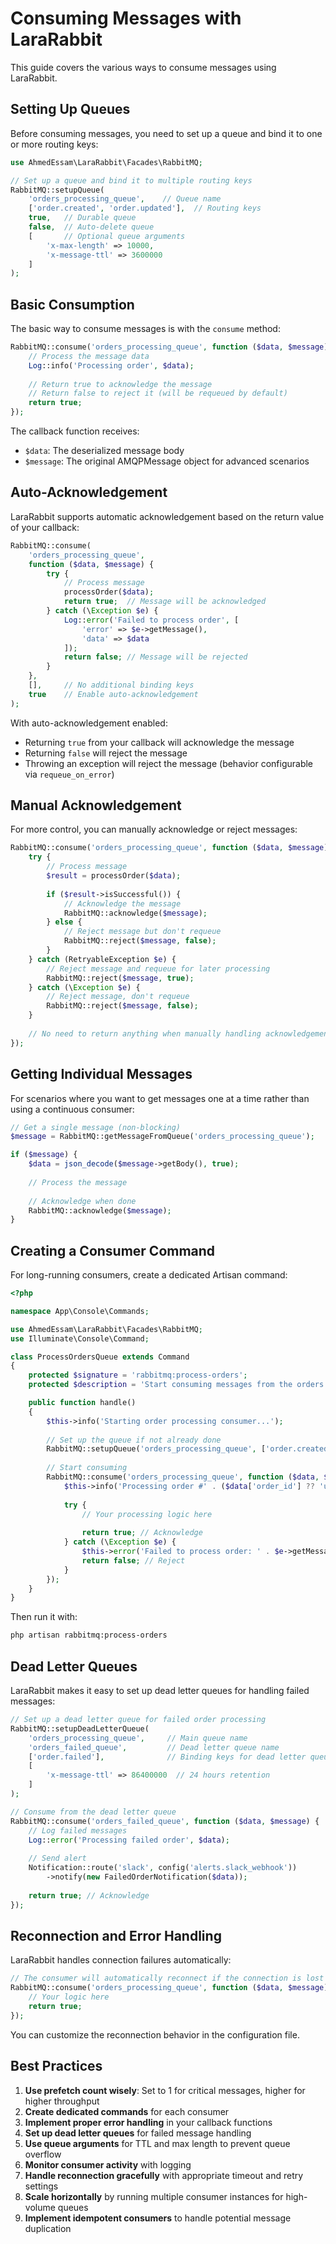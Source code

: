 # Consuming Messages with LaraRabbit

This guide covers the various ways to consume messages using LaraRabbit.

## Setting Up Queues

Before consuming messages, you need to set up a queue and bind it to one or more routing keys:

```php
use AhmedEssam\LaraRabbit\Facades\RabbitMQ;

// Set up a queue and bind it to multiple routing keys
RabbitMQ::setupQueue(
    'orders_processing_queue',    // Queue name 
    ['order.created', 'order.updated'],  // Routing keys
    true,   // Durable queue
    false,  // Auto-delete queue
    [       // Optional queue arguments
        'x-max-length' => 10000,
        'x-message-ttl' => 3600000
    ]
);
```

## Basic Consumption

The basic way to consume messages is with the `consume` method:

```php
RabbitMQ::consume('orders_processing_queue', function ($data, $message) {
    // Process the message data
    Log::info('Processing order', $data);
    
    // Return true to acknowledge the message
    // Return false to reject it (will be requeued by default)
    return true;
});
```

The callback function receives:
- `$data`: The deserialized message body
- `$message`: The original AMQPMessage object for advanced scenarios

## Auto-Acknowledgement

LaraRabbit supports automatic acknowledgement based on the return value of your callback:

```php
RabbitMQ::consume(
    'orders_processing_queue', 
    function ($data, $message) {
        try {
            // Process message
            processOrder($data);
            return true;  // Message will be acknowledged
        } catch (\Exception $e) {
            Log::error('Failed to process order', [
                'error' => $e->getMessage(),
                'data' => $data
            ]);
            return false; // Message will be rejected
        }
    },
    [],     // No additional binding keys
    true    // Enable auto-acknowledgement
);
```

With auto-acknowledgement enabled:
- Returning `true` from your callback will acknowledge the message
- Returning `false` will reject the message
- Throwing an exception will reject the message (behavior configurable via `requeue_on_error`)

## Manual Acknowledgement

For more control, you can manually acknowledge or reject messages:

```php
RabbitMQ::consume('orders_processing_queue', function ($data, $message) {
    try {
        // Process message
        $result = processOrder($data);
        
        if ($result->isSuccessful()) {
            // Acknowledge the message
            RabbitMQ::acknowledge($message);
        } else {
            // Reject message but don't requeue
            RabbitMQ::reject($message, false);
        }
    } catch (RetryableException $e) {
        // Reject message and requeue for later processing
        RabbitMQ::reject($message, true);
    } catch (\Exception $e) {
        // Reject message, don't requeue
        RabbitMQ::reject($message, false);
    }
    
    // No need to return anything when manually handling acknowledgements
});
```

## Getting Individual Messages

For scenarios where you want to get messages one at a time rather than using a continuous consumer:

```php
// Get a single message (non-blocking)
$message = RabbitMQ::getMessageFromQueue('orders_processing_queue');

if ($message) {
    $data = json_decode($message->getBody(), true);
    
    // Process the message
    
    // Acknowledge when done
    RabbitMQ::acknowledge($message);
}
```

## Creating a Consumer Command

For long-running consumers, create a dedicated Artisan command:

```php
<?php

namespace App\Console\Commands;

use AhmedEssam\LaraRabbit\Facades\RabbitMQ;
use Illuminate\Console\Command;

class ProcessOrdersQueue extends Command
{
    protected $signature = 'rabbitmq:process-orders';
    protected $description = 'Start consuming messages from the orders queue';

    public function handle()
    {
        $this->info('Starting order processing consumer...');
        
        // Set up the queue if not already done
        RabbitMQ::setupQueue('orders_processing_queue', ['order.created', 'order.updated']);
        
        // Start consuming
        RabbitMQ::consume('orders_processing_queue', function ($data, $message) {
            $this->info('Processing order #' . ($data['order_id'] ?? 'unknown'));
            
            try {
                // Your processing logic here
                
                return true; // Acknowledge
            } catch (\Exception $e) {
                $this->error('Failed to process order: ' . $e->getMessage());
                return false; // Reject
            }
        });
    }
}
```

Then run it with:

```bash
php artisan rabbitmq:process-orders
```

## Dead Letter Queues

LaraRabbit makes it easy to set up dead letter queues for handling failed messages:

```php
// Set up a dead letter queue for failed order processing
RabbitMQ::setupDeadLetterQueue(
    'orders_processing_queue',     // Main queue name
    'orders_failed_queue',         // Dead letter queue name
    ['order.failed'],              // Binding keys for dead letter queue
    [
        'x-message-ttl' => 86400000  // 24 hours retention
    ]
);

// Consume from the dead letter queue
RabbitMQ::consume('orders_failed_queue', function ($data, $message) {
    // Log failed messages
    Log::error('Processing failed order', $data);
    
    // Send alert
    Notification::route('slack', config('alerts.slack_webhook'))
        ->notify(new FailedOrderNotification($data));
    
    return true; // Acknowledge
});
```

## Reconnection and Error Handling

LaraRabbit handles connection failures automatically:

```php
// The consumer will automatically reconnect if the connection is lost
RabbitMQ::consume('orders_processing_queue', function ($data, $message) {
    // Your logic here
    return true;
});
```

You can customize the reconnection behavior in the configuration file.

## Best Practices

1. **Use prefetch count wisely**: Set to 1 for critical messages, higher for higher throughput
2. **Create dedicated commands** for each consumer
3. **Implement proper error handling** in your callback functions
4. **Set up dead letter queues** for failed message handling
5. **Use queue arguments** for TTL and max length to prevent queue overflow
6. **Monitor consumer activity** with logging
7. **Handle reconnection gracefully** with appropriate timeout and retry settings
8. **Scale horizontally** by running multiple consumer instances for high-volume queues
9. **Implement idempotent consumers** to handle potential message duplication
